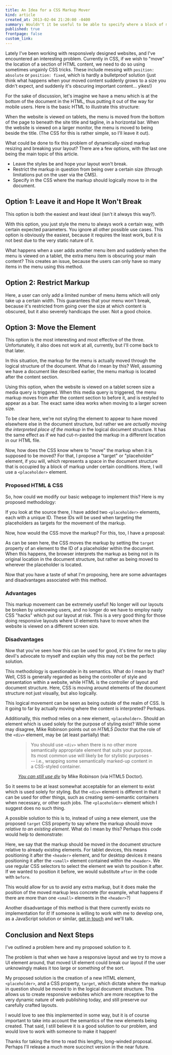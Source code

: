 ```yaml
---
title: An Idea for a CSS Markup Mover
kind: article
created_at: 2013-02-04 21:20:00 -0400
summary: Wouldn't it be useful to be able to specify where a block of markup might be moved in the document using a CSS property?
published: true
frontpage: false
custom_link: 
---
```


Lately I've been working with responsively designed websites, and I've encountered an interesting problem. Currently in CSS, if we wish to "move" the location of a section of HTML content, we need to do so using sometimes ungainly CSS tricks. These include messing with `position: absolute` or `position: fixed`, which is hardly a bulletproof solution (just think what happens when your moved content suddenly grows to a size you didn't expect, and suddenly it's obscuring important content... yikes!)

For the sake of discussion, let's imagine we have a menu which is at the bottom of the document in the HTML, thus putting it out of the way for mobile users. Here is the basic HTML to illustrate this structure:

<script src="https://gist.github.com/4710862.js"></script>

When the website is viewed on tablets, the menu is moved from the bottom of the page to beneath the site title and tagline, in a horizontal bar. When the website is viewed on a larger monitor, the menu is moved to being beside the title. (The CSS for this is rather simple, so I'll leave it out).

What could be done to fix this problem of dynamically-sized markup resizing and breaking your layout? There are a few options, with the last one being the main topic of this article.

* Leave the styles be and hope your layout won't break.
* Restrict the markup in question from being over a certain size (through limitations put on the user via the CMS).
* Specify in the CSS where the markup should logically move to in the document.

## Option 1: Leave it and Hope It Won't Break

This option is both the easiest and least ideal (isn't it always this way?).

With this option, you just style the menu to always work a certain way, with certain expected parameters. You ignore all other possible use cases. This option is obviously the easiest, because it requires the least work, but it is not best due to the very static nature of it.

What happens when a user adds another menu item and suddenly when the menu is viewed on a tablet, the extra menu item is obscuring your main content? This creates an issue, because the users can only have so many items in the menu using this method.

## Option 2: Restrict Markup

Here, a user can only add a limited number of menu items which will only take up a certain width. This guarantees that your menu won't break, because it's restricted from going over the size at which content is obscured, but it also severely handicaps the user. Not a good choice.

## Option 3: Move the Element

This option is the most interesting and most effective of the three. Unfortunately, it also does not work at all, currently, but I'll come back to that later.

In this situation, the markup for the menu is actually moved through the logical structure of the document. What do I mean by this? Well, assuming we have a document like described earlier, the menu markup is located after the content section.

Using this option, when the website is viewed on a tablet screen size a media query is triggered. When this media query is triggered, the menu markup moves from after the content section to before it, and is restyled to appear as a bar. The exact same idea works when moving to a larger screen size.

To be clear here, we're not styling the element to appear to have moved elsewhere else in the document structure, but rather we are *actually moving the interpreted place of the markup* in the logical document structure. It has the same effect as if we had cut-n-pasted the markup in a different location in our HTML file.

Now, how does the CSS know where to "move" the markup when it is supposed to be moved? For that, I propose a "target" or "placeholder" element, if you will, which represents a space in the document structure that is occupied by a block of markup under certain conditions. Here, I will use a `<placeholder>` element.

### Proposed HTML & CSS

So, how could we modify our basic webpage to implement this? Here is my proposed methodology:

<script src="https://gist.github.com/4710939.js"></script>

If you look at the source there, I have added two `<placeholder>` elements, each with a unique ID. These IDs will be used when targeting the placeholders as targets for the movement of the markup.

Now, how would the CSS move the markup? For this, too, I have a proposal:

<script src="https://gist.github.com/4710989.js"></script>

As can be seen here, the CSS moves the markup by setting the `target` property of an element to the ID of a placeholder within the document. When this happens, the browser interprets the markup as being not in its original location in the document structure, but rather as being moved to wherever the placeholder is located. 

Now that you have a taste of what I'm proposing, here are some advantages and disadvantages associated with this method.

### Advantages

This markup movement can be extremely useful! No longer will our layouts be broken by unknowing users, and no longer do we have to employ nasty CSS "hacks" which put our layout at risk. This is a very good thing for those doing responsive layouts where UI elements have to move when the website is viewed on a different screen size.

### Disadvantages

Now that you've seen how this can be used for good, it's time for me to play devil's advocate to myself and explain why this may not be the perfect solution.

This methodology is questionable in its semantics. What do I mean by that? Well, CSS is generally regarded as being the controller of style and presentation within a website, while HTML is the controller of layout and document structure. Here, CSS is moving around elements of the document structure not just visually, but also logically.

This logical movement can be seen as being outside of the realm of CSS. Is it going to far by actually moving where the content is interpreted? Perhaps.

Additionally, this method relies on a new element, `<placeholder>`. Should an element which is used solely for the purpose of styling exist? While some may disagree, Mike Robinson points out on *HTML5 Doctor* that the role of the `<div>` element, may be (at least partially) that:

<figure class="block-quote">
	<blockquote>You should use <code>&lt;div&gt;</code> when there is no other more semantically appropriate element that suits your purpose. Its most common use will likely be for stylistic purposes --- i.e., wrapping some semantically marked-up content in a CSS-styled container.</blockquote>
	<figcaption>
		<p><cite><a href="http://html5doctor.com/you-can-still-use-div/" title="You can still use div">You can still use div</a></cite> by Mike Robinson (via HTML5 Doctor).</p>
	</figcaption>
</figure>

So it seems to be at least somewhat acceptable for an element to exist which is used solely for styling. But the `<div>` element is different in that it can be used for other things, such as creating semi-semantic containers when necessary, or other such jobs. The `<placeholder>` element which I suggest does no such thing.

A possible solution to this is to, instead of using a new element, use the proposed `target` CSS property to say where the markup should move *relative to an existing element*. What do I mean by this? Perhaps this code would help to demonstrate:

<script src="https://gist.github.com/asdfgh746/4711456.js"></script>

Here, we say that the markup should be moved in the document structure relative to already existing elements. For tablet devices, this means positioning it after the `<header>` element, and for desktop devices it means positioning it after the `<small>` element contained within the `<header>`. We use regular CSS selectors to select the element we wish to position it after. If we wanted to position it before, we would substitute `after` in the code with `before`.

This would allow for us to avoid any extra markup, but it does make the position of the moved markup less concrete (for example, what happens if there are more than one `<small>` elements in the `<header>`?)

Another disadvantage of this method is that there currently exists no implementation for it! If someone is willing to work with me to develop one, as a JavaScript solution or similar, [get in touch](/contact/) and we'll talk.

## Conclusion and Next Steps

I've outlined a problem here and my proposed solution to it.

The problem is that when we have a responsive layout and we try to move a UI element around, that moved UI element could break our layout if the user unknowingly makes it too large or something of the sort.

My proposed solution is the creation of a new HTML element, `<placeholder>`, and a CSS property, `target`, which dictate where the markup in question should be moved to in the logical document structure. This allows us to create responsive websites which are more receptive to the very dynamic nature of web publishing today, and still preserve our carefully crafted layouts.

I would love to see this implemented in some way, but it is of course important to take into account the semantics of the new elements being created. That said, I still believe it is a good solution to our problem, and would love to work with someone to make it happen!

Thanks for taking the time to read this lengthy, long-winded proposal. Perhaps I'll release a much more succinct version in the near future.